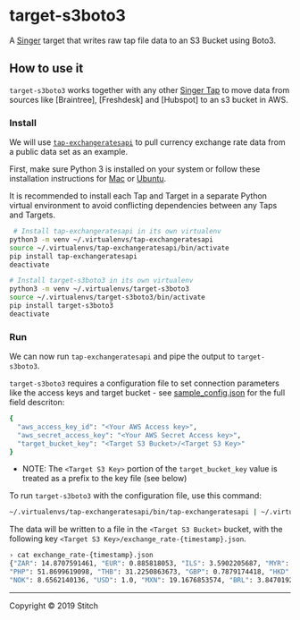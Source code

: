 # target-s3boto3

A [Singer](https://singer.io) target that writes raw tap file data to an S3 Bucket using Boto3.

## How to use it

`target-s3boto3` works together with any other [Singer Tap] to move data from sources like [Braintree], [Freshdesk] and [Hubspot] to an s3 bucket in AWS.

### Install

We will use [`tap-exchangeratesapi`][Exchangeratesapi] to pull currency exchange rate data from a public data set as an example.

First, make sure Python 3 is installed on your system or follow these installation instructions for [Mac] or [Ubuntu].

It is recommended to install each Tap and Target in a separate Python virtual environment to avoid conflicting dependencies between any Taps and Targets.

```bash
 # Install tap-exchangeratesapi in its own virtualenv
python3 -m venv ~/.virtualenvs/tap-exchangeratesapi
source ~/.virtualenvs/tap-exchangeratesapi/bin/activate
pip install tap-exchangeratesapi
deactivate

# Install target-s3boto3 in its own virtualenv
python3 -m venv ~/.virtualenvs/target-s3boto3
source ~/.virtualenvs/target-s3boto3/bin/activate
pip install target-s3boto3
deactivate
```

### Run

We can now run `tap-exchangeratesapi` and pipe the output to `target-s3boto3`.

`target-s3boto3` requires a configuration file to set connection parameters like the access keys and target bucket - see [sample_config.json](sample_config.json) for the full field descriton:

```bash
{
  "aws_access_key_id": "<Your AWS Access key>",
  "aws_secret_access_key": "<Your AWS Secret Access key>",
  "target_bucket_key": "<Target S3 Bucket>/<Target S3 Key>"
}
```
* NOTE: The `<Target S3 Key>` portion of the `target_bucket_key` value is treated as a prefix to the key file (see below)

To run `target-s3boto3` with the configuration file, use this command:

```bash
~/.virtualenvs/tap-exchangeratesapi/bin/tap-exchangeratesapi | ~/.virtualenvs/target-s3boto3/bin/target-s3boto3 -c my-config.json
```

The data will be written to a file in the `<Target S3 Bucket>` bucket, with the following key `<Target S3 Key>/exchange_rate-{timestamp}.json`.

```bash
› cat exchange_rate-{timestamp}.json
{"ZAR": 14.8707591461, "EUR": 0.885818053, "ILS": 3.5902205687, "MYR": 4.1693684117, "ISK": 125.3432544955, "RUB": 64.6004960581, "BGN": 1.732482948, "SGD": 1.3661971831, "date": "2019-06-13T00:00:00Z", "DKK": 6.615112056, "SEK": 9.475418549,
"PHP": 51.8699619098, "THB": 31.2250863673, "GBP": 0.7879174418, "HKD": 7.8284170431, "JPY": 108.4595624059, "NZD": 1.5236956329, "TRY": 5.8767827088, "RON": 4.1829214279, "CNY": 6.9221365931, "IDR": 14293.0020373815, "CAD": 1.3305872974,
"NOK": 8.6562140136, "USD": 1.0, "MXN": 19.1676853574, "BRL": 3.8470192223, "CZK": 22.6601116131, "CHF": 0.992736292, "KRW": 1183.2226060767, "HUF": 285.233413057, "HRK": 6.5663920631, "AUD": 1.4470723713, "PLN": 3.7712817787, "INR": 69.5141287979}
```

---

Copyright &copy; 2019 Stitch

[Singer Tap]: https://singer.io
[Exchangeratesapi]: https://github.com/singer-io/tap-exchangeratesapi
[Mac]: http://docs.python-guide.org/en/latest/starting/install3/osx/
[Ubuntu]: https://www.digitalocean.com/community/tutorials/how-to-install-python-3-and-set-up-a-local-programming-environment-on-ubuntu-16-04
